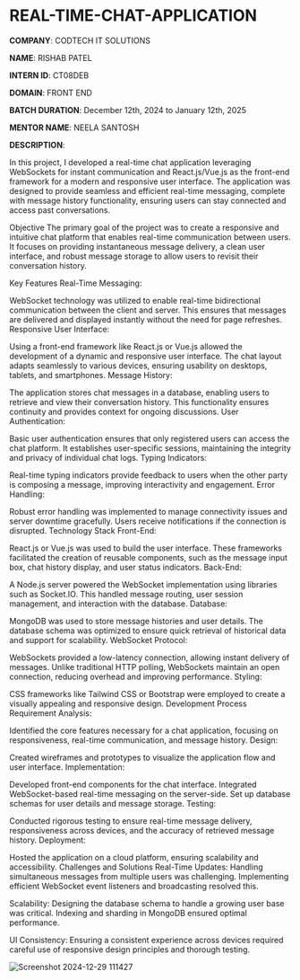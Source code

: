 # REAL-TIME-CHAT-APPLICATION

**COMPANY**: CODTECH IT SOLUTIONS

**NAME**: RISHAB PATEL

**INTERN ID**: CT08DEB

**DOMAIN**: FRONT END

**BATCH DURATION**: December 12th, 2024 to January 12th, 2025

**MENTOR NAME**: NEELA SANTOSH

**DESCRIPTION**: 

In this project, I developed a real-time chat application leveraging WebSockets for instant communication and React.js/Vue.js as the front-end framework for a modern and responsive user interface. The application was designed to provide seamless and efficient real-time messaging, complete with message history functionality, ensuring users can stay connected and access past conversations.

Objective
The primary goal of the project was to create a responsive and intuitive chat platform that enables real-time communication between users. It focuses on providing instantaneous message delivery, a clean user interface, and robust message storage to allow users to revisit their conversation history.

Key Features
Real-Time Messaging:

WebSocket technology was utilized to enable real-time bidirectional communication between the client and server. This ensures that messages are delivered and displayed instantly without the need for page refreshes.
Responsive User Interface:

Using a front-end framework like React.js or Vue.js allowed the development of a dynamic and responsive user interface. The chat layout adapts seamlessly to various devices, ensuring usability on desktops, tablets, and smartphones.
Message History:

The application stores chat messages in a database, enabling users to retrieve and view their conversation history. This functionality ensures continuity and provides context for ongoing discussions.
User Authentication:

Basic user authentication ensures that only registered users can access the chat platform. It establishes user-specific sessions, maintaining the integrity and privacy of individual chat logs.
Typing Indicators:

Real-time typing indicators provide feedback to users when the other party is composing a message, improving interactivity and engagement.
Error Handling:

Robust error handling was implemented to manage connectivity issues and server downtime gracefully. Users receive notifications if the connection is disrupted.
Technology Stack
Front-End:

React.js or Vue.js was used to build the user interface. These frameworks facilitated the creation of reusable components, such as the message input box, chat history display, and user status indicators.
Back-End:

A Node.js server powered the WebSocket implementation using libraries such as Socket.IO. This handled message routing, user session management, and interaction with the database.
Database:

MongoDB was used to store message histories and user details. The database schema was optimized to ensure quick retrieval of historical data and support for scalability.
WebSocket Protocol:

WebSockets provided a low-latency connection, allowing instant delivery of messages. Unlike traditional HTTP polling, WebSockets maintain an open connection, reducing overhead and improving performance.
Styling:

CSS frameworks like Tailwind CSS or Bootstrap were employed to create a visually appealing and responsive design.
Development Process
Requirement Analysis:

Identified the core features necessary for a chat application, focusing on responsiveness, real-time communication, and message history.
Design:

Created wireframes and prototypes to visualize the application flow and user interface.
Implementation:

Developed front-end components for the chat interface.
Integrated WebSocket-based real-time messaging on the server-side.
Set up database schemas for user details and message storage.
Testing:

Conducted rigorous testing to ensure real-time message delivery, responsiveness across devices, and the accuracy of retrieved message history.
Deployment:

Hosted the application on a cloud platform, ensuring scalability and accessibility.
Challenges and Solutions
Real-Time Updates: Handling simultaneous messages from multiple users was challenging. Implementing efficient WebSocket event listeners and broadcasting resolved this.

Scalability: Designing the database schema to handle a growing user base was critical. Indexing and sharding in MongoDB ensured optimal performance.

UI Consistency: Ensuring a consistent experience across devices required careful use of responsive design principles and thorough testing.

![Screenshot 2024-12-29 111427](https://github.com/user-attachments/assets/b078709c-f073-4850-97dc-92a23a2789de)
